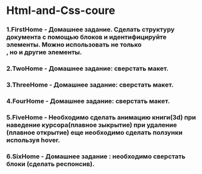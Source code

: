 # Html-and-Css-coure


### 1.FirstHome - Домашнее задание. Сделать структуру документа с помощью блоков и  идентифицируйте элементы. Можно использовать не только <div>, но и другие элементы. 


### 2.TwoHome   - Домашнее задание: сверстать макет.
### 3.ThreeHome - Домашнее задание: сверстать макет.
### 4.FourHome  - Домашнее задание: сверстать макет.
### 5.FiveHome  - Необходимо сделать анимацию книги(3d) при наведение курсора(плавное зыкрытие) при удаление (плавное открытие) еще необходимо сделать ползунки используя hover.
### 6.SixHome   - Домашнее задание : необходимо сверстать блоки (сделать респонсив).
